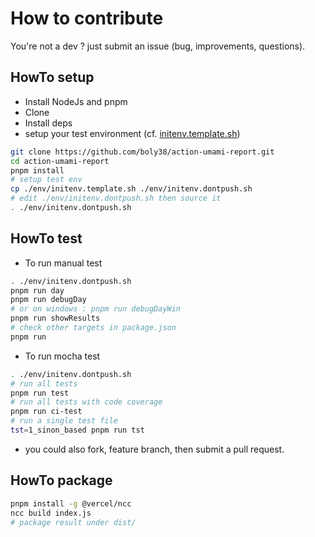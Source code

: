 # How to contribute
You're not a dev ? just submit an issue (bug, improvements, questions).

## HowTo setup

* Install NodeJs and pnpm
* Clone
* Install deps
* setup your test environment (cf. [initenv.template.sh](./env/initenv.template.sh))

````bash
git clone https://github.com/boly38/action-umami-report.git
cd action-umami-report
pnpm install
# setup test env
cp ./env/initenv.template.sh ./env/initenv.dontpush.sh
# edit ./env/initenv.dontpush.sh then source it
. ./env/initenv.dontpush.sh
````

## HowTo test
* To run manual test

````bash
. ./env/initenv.dontpush.sh
pnpm run day
pnpm run debugDay
# or on windows : pnpm run debugDayWin
pnpm run showResults
# check other targets in package.json
pnpm run
````

* To run mocha test

````bash
. ./env/initenv.dontpush.sh
# run all tests
pnpm run test
# run all tests with code coverage
pnpm run ci-test
# run a single test file
tst=1_sinon_based pnpm run tst
````


* you could also fork, feature branch, then submit a pull request.

## HowTo package
````bash
pnpm install -g @vercel/ncc
ncc build index.js
# package result under dist/
````